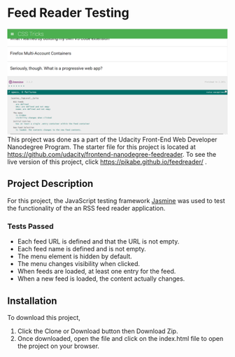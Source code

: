 Feed Reader Testing
===============================
![](img/feedreader.PNG)
This project was done as a part of the Udacity Front-End Web Developer Nanodegree Program.
The starter file for this project is located at https://github.com/udacity/frontend-nanodegree-feedreader.
To see the live version of this project, click
 https://pikabe.github.io/feedreader/ .

 Project Description
 ---
 For this project, the JavaScript testing framework [Jasmine](http://jasmine.github.io/) was used to test the functionality of the an RSS feed reader application.

 ### Tests Passed ###

 * Each feed URL is defined and that the URL is not empty.
 * Each feed name is defined and is not empty.
 * The menu element is hidden by default.
 * The menu changes visibility when clicked.
 * When feeds are loaded, at least one entry for the feed.
 * When a new feed is loaded, the content actually changes.

Installation
---
To download this project,
1) Click the Clone or Download button then Download Zip.
2) Once downloaded, open the file and click on the index.html file to open the project on your browser.
